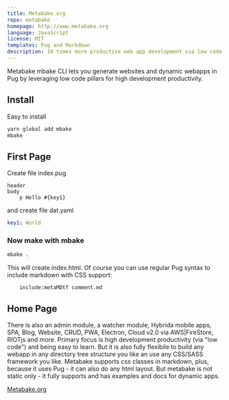 ```yaml
---
title: Metabake.org
repo: metabake
homepage: http://www.metabake.org
language: JavaScript
license: MIT
templates: Pug and Markdown
description: 10 times more productive web app development via low code such as Pug
---
```


Metabake mbake CLI lets you generate websites and dynamic webapps in Pug by leveraging low code pillars for high development productivity.

## Install

Easy to install

```sh
yarn global add mbake
mbake
```

## First Page

Create file index.pug
```pug
header
body
    p Hello #{key1}
```
and create file dat.yaml
```yaml
key1: World
```

### Now make with mbake

```sh
mbake .
```

This will create index.html. Of course you can use regular Pug syntax to include markdown with CSS support:
```pug
    include:metaMDtf comment.md
```

## Home Page

There is also an admin module, a watcher module, Hybrida mobile apps, SPA, Blog, Website, CRUD, PWA, Electron, Cloud v2.0 via AWS|FireStore, RIOTjs and more. 
Primary focus is high development productivity (via "low code") and being easy to learn. But it is also fully flexibile to build any webapp in any directory tree structure you like an use any CSS/SASS framework you like.
Metabake supports css classes in markdown, plus, because it uses Pug - it can also do any html layout. But metabake is not static only - it fully supports and has examples and docs for dynamic apps.

[Metabake.org](http://www.metabake.org)
